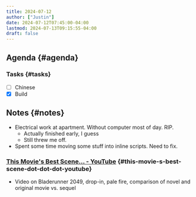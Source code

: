 ```yaml
---
title: 2024-07-12
author: ["Justin"]
date: 2024-07-12T07:45:00-04:00
lastmod: 2024-07-13T09:15:55-04:00
draft: false
---
```


<div class="outline-1 jvc">

## Agenda {#agenda}

<div class="outline-2 jvc">

### Tasks {#tasks}

-   [ ] Chinese
-   [X] Build

</div>

</div>

<div class="outline-1 jvc">

## Notes {#notes}

-   Electrical work at apartment. Without computer most of day. RIP.
    -   Actually finished early, I guess
    -   Still threw me off.
-   Spent some time moving some stuff into inline scripts. Need to fix.

<div class="outline-2 jvc">

### [This Movie's Best Scene... - YouTube](https://www.youtube.com/watch?v=D2OAQYbVT_c) {#this-movie-s-best-scene-dot-dot-dot-youtube}

-   Video on Bladerunner 2049, drop-in, pale fire, comparison of novel and
    original movie vs. sequel

</div>

</div>
